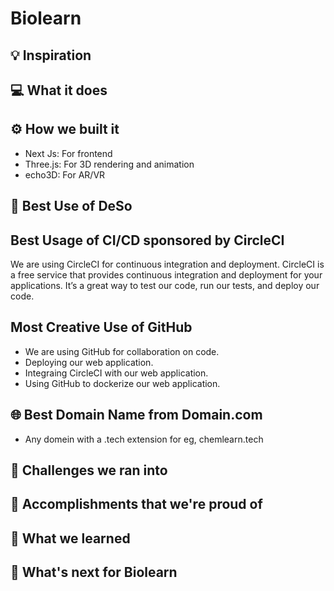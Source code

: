 # Biolearn

## 💡 Inspiration

## 💻 What it does

## ⚙️ How we built it

- Next Js: For frontend
- Three.js: For 3D rendering and animation
- echo3D: For AR/VR

## 🔐 Best Use of DeSo

## Best Usage of CI/CD sponsored by CircleCI

We are using CircleCI for continuous integration and deployment. CircleCI is a free service that provides continuous integration and deployment for your applications. It’s a great way to test our code, run our tests, and deploy our code.

## Most Creative Use of GitHub

- We are using GitHub for collaboration on code.
- Deploying our web application.
- Integraing CircleCI with our web application.
- Using GitHub to dockerize our web application.

## 🌐 Best Domain Name from Domain.com

- Any domein with a .tech extension for eg, chemlearn.tech

## 🧠 Challenges we ran into

## 🏅 Accomplishments that we're proud of

## 📖 What we learned

## 🚀 What's next for Biolearn
